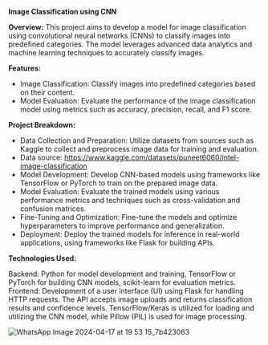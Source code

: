 **Image Classification using CNN**

**Overview:**
This project aims to develop a model for image classification using convolutional neural networks (CNNs) to classify images into predefined categories. The model leverages advanced data analytics and machine learning techniques to accurately classify images.

**Features:**

- Image Classification: Classify images into predefined categories based on their content.
- Model Evaluation: Evaluate the performance of the image classification model using metrics such as accuracy, precision, recall, and F1 score.

**Project Breakdown:**

- Data Collection and Preparation: Utilize datasets from sources such as Kaggle to collect and preprocess image data for training and evaluation.
- Data source: https://www.kaggle.com/datasets/puneet6060/intel-image-classification
- Model Development: Develop CNN-based models using frameworks like TensorFlow or PyTorch to train on the prepared image data.
- Model Evaluation: Evaluate the trained models using various performance metrics and techniques such as cross-validation and confusion matrices.
- Fine-Tuning and Optimization: Fine-tune the models and optimize hyperparameters to improve performance and generalization.
- Deployment: Deploy the trained models for inference in real-world applications, using frameworks like Flask for building APIs.

**Technologies Used:**

Backend: Python for model development and training, TensorFlow or PyTorch for building CNN models, scikit-learn for evaluation metrics.
Frontend: Development of a user interface (UI) using Flask for handling HTTP requests. The API accepts image uploads and returns classification results and confidence levels. TensorFlow/Keras is utilized for loading and utilizing the CNN model, while Pillow (PIL) is used for image processing.

![WhatsApp Image 2024-04-17 at 19 53 15_7b423063](https://github.com/Bimsarasmp/CNN_model/assets/139917862/f84a9c18-5944-4cea-b905-dab3296ab813)


